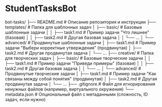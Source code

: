 # StudentTasksBot

  bot-tasks/
  ├── README.md              # Описание репозитория и инструкции
  ├── templates/             # Папка для шаблонных задач
  │   ├── basic/             # Базовые шаблонные задачи
│   │   ├── task1.md       # Пример задачи "Что лишнее" (базовая)
│   │   ├── task2.md       # Другая базовая задача
│   │   └── ...
│   └── advanced/          # Продвинутые шаблонные задачи
│       ├── task1.md       # Пример задачи "Выбери корректные утверждения" (продвинутая)
│       ├── task2.md       # Другая продвинутая задача
│       └── ...
├── creative/              # Папка для творческих задач
│   ├── basic/             # Базовые творческие задачи
│   │   ├── task1.md       # Пример задачи "Приведи примеры" (базовая)
│   │   ├── task2.md       # Другая базовая задача
│   │   └── ...
│   └── advanced/          # Продвинутые творческие задачи
│       ├── task1.md       # Пример задачи "Как связаны между собой понятия" (продвинутая)
│       ├── task2.md       # Другая продвинутая задача
│       └── ...
├── .gitignore             # Файл для игнорирования ненужных файлов (например, виртуального окружения)
└── metadata.json          # Опциональный файл с метаданными (сложность, ID задач, если нужно)
